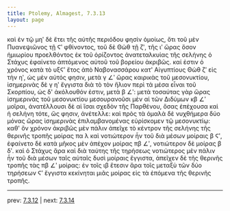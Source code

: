 ```yaml
---
title: Ptolemy, Almagest, 7.3.13
layout: page
---
```


καὶ ἐν τῷ μηʹ δὲ ἔτει τῆς αὐτῆς περιόδου φησὶν ὁμοίως, ὅτι τοῦ μὲν Πυανεψιῶνος τῇ Ϛʹ φθίνοντος, τοῦ δὲ Θὼθ τῇ ζʹ, τῆς ιʹ ὥρας ὅσον ἡμιωρίου προελθόντος ἐκ τοῦ ὁρίζοντος ἀνατεταλκυίας τῆς σελήνης ὁ Στάχυς ἐφαίνετο ἁπτόμενος αὐτοῦ τοῦ βορείου ἀκριβῶς. καί ἐστιν ὁ χρόνος κατὰ τὸ υξϚʹ ἔτος ἀπὸ Ναβονασσάρου κατ' Αἰγυπτίους Θὼθ ζʹ εἰς τὴν ηʹ, ὡς μὲν αὐτός φησιν, μετὰ γ ∠ʹ ὥρας καιρικὰς τοῦ μεσονυκτίου, ἰσημερινὰς δὲ γ ηʹ ἔγγιστα διὰ τὸ τὸν ἥλιον περὶ τὰ μέσα εἶναι τοῦ Σκορπίου, ὡς δ' ἀκόλουθόν ἐστιν, μετὰ β ∠ʹ: μετὰ τοσαύτας γὰρ ὥρας ἰσημερινὰς τοῦ μεσονυκτίου μεσουρανοῦσι μὲν αἱ τῶν Διδύμων κβ ∠ʹ μοῖραι, ἀνατέλλουσι δὲ αἱ ἴσαι σχεδὸν τῆς Παρθένου, ὅσας ἐπέχουσα καὶ ἡ σελήνη τότε, ὥς φησιν, ἀνέτελλε: καὶ πρὸς τὰ ὁμαλὰ δὲ νυχθήμερα δύο μόνας ὥρας ἰσημερινὰς ἐπιλαμβανομένας εὑρίσκομεν τῷ μεσονυκτίῳ: καθ' ὃν χρόνον ἀκριβῶς μὲν πάλιν ἀπεῖχε τὸ κέντρον τῆς σελήνης τῆς θερινῆς τροπῆς μοίρας πα λ καὶ νοτιώτερον ἦν τοῦ διὰ μέσων μοίραις β Ϛʹ, ἐφαίνετο δὲ κατὰ μῆκος μὲν ἀπέχον μοίρας πβ ∠ʹ, νοτιώτερον δὲ μοίρας β δʹ. καὶ ὁ Στάχυς ἄρα καὶ διὰ ταύτης τῆς τηρήσεως νοτιώτερος μὲν πάλιν ἦν τοῦ διὰ μέσων ταῖς αὐταῖς δυσὶ μοίραις ἔγγιστα, ἀπεῖχεν δὲ τῆς θερινῆς τροπῆς τὰς πβ ∠ʹ μοίρας: ἐν τοῖς ιβ ἔτεσιν ἄρα τοῖς μεταξὺ τῶν δύο τηρήσεων Ϛʹ ἔγγιστα κεκίνηται μιᾶς μοίρας εἰς τὰ ἑπόμενα τῆς θερινῆς τροπῆς. 

---

prev: [7.3.12](../7.3.12/) | next: [7.3.14](../7.3.14/)

